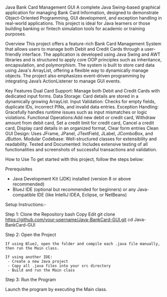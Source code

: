 Java Bank Card Management GUI
A complete Java Swing-based graphical application for managing Bank Card Information, designed to demonstrate Object-Oriented Programming, GUI development, and exception handling in real-world applications. This project is ideal for Java learners or those building banking or fintech simulation tools for academic or training purposes.



Overview
This project offers a feature-rich Bank Card Management System that allows users to manage both Debit and Credit Cards through a user-friendly interface. The application is developed using Java Swing and AWT libraries and is structured to apply core OOP principles such as inheritance, encapsulation, and polymorphism.
The system is built to store card data using Java's ArrayList, offering a flexible way to dynamically manage objects. The project also emphasizes event-driven programming by integrating Java’s ActionListener to manage GUI events.



Key Features
Dual Card Support: Manage both Debit and Credit Cards with dedicated input forms.
Data Storage: Card details are stored in a dynamically growing ArrayList.
Input Validation: Checks for empty fields, duplicate IDs, incorrect PINs, and invalid data entries.
Exception Handling: Gracefully handles runtime issues such as input mismatches or logic violations.
Functional Operations:Add new debit or credit card, Withdraw amount from debit card, Set a credit limit for credit card, Cancel a credit card, Display card details in an organized format, Clear form entries
Clean GUI Design: Uses JFrame, JPanel, JTextField, JLabel, JComboBox, and JButton.
Modular Codebase: Well-structured classes for extensibility and readability.
Tested and Documented: Includes extensive testing of all functionalities and screenshots of successful transactions and validation.


How to Use
To get started with this project, follow the steps below:


Prerequisites
- Java Development Kit (JDK) installed (version 8 or above recommended)
- BlueJ IDE (optional but recommended for beginners) or any Java-compatible IDE (like IntelliJ IDEA, Eclipse, or NetBeans)


Setup Instructions:-

Step 1: Clone the Repository
	bash
	Copy
	Edit
	git clone https://github.com/your-username/Java-BankCard-GUI.git
	cd Java-BankCard-GUI

Step 2: Open the Project

	If using BlueJ, open the folder and compile each .java file manually, then run the Main class.

	If using another IDE:
	 - Create a new Java project
	 - Copy all .java files into your src directory
	 - Build and run the Main class

Step 3: Run the Program

Launch the program by executing the Main class.
